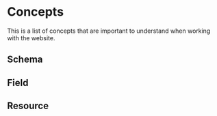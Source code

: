 # Concepts

This is a list of concepts that are important to understand when working with the website.

## Schema

<!--@include: ../partials/concepts/schema.md-->

## Field

<!--@include: ../partials/concepts/field.md-->

## Resource

<!--@include: ../partials/concepts/resource.md-->
